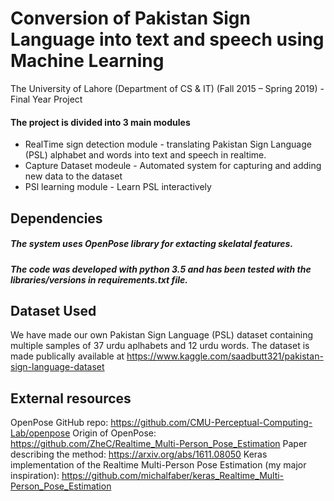 # Conversion of Pakistan Sign Language into text and speech using Machine Learning
The University of Lahore (Department of CS & IT) (Fall 2015 – Spring 2019) - Final Year Project

#### The project is divided into 3 main modules
- RealTime sign detection module - translating Pakistan Sign Language (PSL) alphabet and words into text and speech in realtime.
- Capture Dataset modeule - Automated system for capturing and adding new data to the dataset
- PSl learning module - Learn PSL interactively

## Dependencies
##### The system uses OpenPose library for extacting skelatal features.
##### The code was developed with python 3.5 and has been tested with the libraries/versions in requirements.txt file.

## Dataset Used
We have made our own Pakistan Sign Language (PSL) dataset containing multiple samples of 37 urdu aplhabets and 12 urdu words. The dataset is made publically available at https://www.kaggle.com/saadbutt321/pakistan-sign-language-dataset

## External resources
OpenPose GitHub repo: https://github.com/CMU-Perceptual-Computing-Lab/openpose
Origin of OpenPose: https://github.com/ZheC/Realtime_Multi-Person_Pose_Estimation
Paper describing the method: https://arxiv.org/abs/1611.08050
Keras implementation of the Realtime Multi-Person Pose Estimation (my major inspiration): https://github.com/michalfaber/keras_Realtime_Multi-Person_Pose_Estimation

